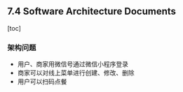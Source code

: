 ## 7.4 Software Architecture Documents
[toc]

### 架构问题

* 用户、商家用微信号通过微信小程序登录
* 商家可以对线上菜单进行创建、修改、删除
* 用户可以扫码点餐
